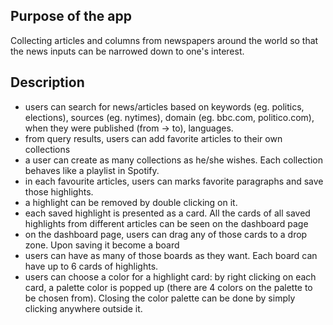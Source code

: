## Purpose of the app
Collecting articles and columns from newspapers around the world so that the news inputs can be narrowed down to one's interest. 
## Description
- users can search for news/articles based on keywords (eg. politics, elections), sources (eg. nytimes), domain (eg. bbc.com, politico.com), when they were published (from -> to), languages.
- from query results, users can add favorite articles to their own collections
- a user can create as many collections as he/she wishes. Each collection behaves like a playlist in Spotify.
- in each favourite articles, users can marks favorite paragraphs and save those highlights. 
- a highlight can be removed by double clicking on it.
- each saved highlight is presented as a card. All the cards of all saved highlights from different articles can be seen on the dashboard page
- on the dashboard page, users can drag any of those cards to a drop zone. Upon saving it become a board
- users can have as many of those boards as they want. Each board can have up to 6 cards of highlights.
- users can choose a color for a highlight card: by right clicking on each card, a palette color is popped up (there are 4 colors on the palette to be chosen from). Closing the color palette can be done by simply clicking anywhere outside it.  
